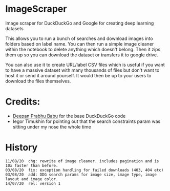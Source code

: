 # ImageScraper
Image scraper for DuckDuckGo and Google for creating deep learning datasets

This allows you to run a bunch of searches and download images into folders based on label name.
You can then run a simple image cleaner within the notebook to delete anything which doesn't belong.
Then it zips them up so you can download the dataset or transfers it to google drive.

You can also use it to create URL/label CSV files which is useful if you want to have a massive
dataset with many thousands of files but don't want to host it or send it around yourself.
It would then be up to your users to download the files themselves.

# Credits:
- [Deepan Prabhu Babu](https://github.com/deepanprabhu/duckduckgo-images-api) for the base DuckDuckGo code
- Iegor Timukhin for pointing out that the search constraints param was sitting under my nose the whole time

# History
```
11/08/20  chg: rewrite of image cleaner. includes pagination and is 10x faster than before.
03/08/20  fix: exception handling for failed downloads (403, 404 etc)
03/08/20  add: DDG search params for image size, image type, image layout and image color.
14/07/20  rel: version 1
```
